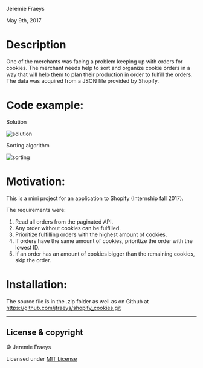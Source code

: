 Jeremie Fraeys 

May 9th, 2017

# Description

One of the merchants was facing a problem keeping up with orders for cookies. The merchant needs help to sort and organize cookie orders in a way that will help them to plan their production in order to fulfill the orders. The data was acquired from a JSON file provided by Shopify.

# Code example:

Solution

![solution](https://cloud.githubusercontent.com/assets/13443851/25878981/ac9b29a6-34fc-11e7-92ab-85a91887d734.PNG)

Sorting algorithm

![sorting](https://cloud.githubusercontent.com/assets/13443851/25879167/14d457a8-34fe-11e7-840e-bb8c1173dd2b.PNG)

# Motivation: 

This is a mini project for an application to Shopify (Internship fall 2017). 

The requirements were:

1. Read all orders from the paginated API.
2. Any order without cookies can be fulfilled.
3. Prioritize fulfilling orders with the highest amount of cookies.
4. If orders have the same amount of cookies, prioritize the order with the lowest ID.
5. If an order has an amount of cookies bigger than the remaining cookies, skip the order.


# Installation: 
The source file is in the .zip folder as well as on Github at https://github.com/jfraeys/shopify_cookies.git

---

## License & copyright

© Jeremie Fraeys

Licensed under [MIT License](LICENSE)

